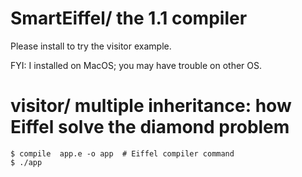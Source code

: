 # SmartEiffel/ the 1.1 compiler

Please install to try the visitor example.

FYI: I installed on MacOS; you may have trouble on other OS.


# visitor/ multiple inheritance: how Eiffel solve the diamond problem
```
$ compile  app.e -o app  # Eiffel compiler command
$ ./app
```
